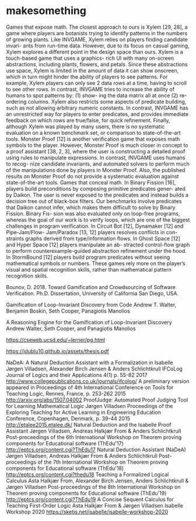# makesomething

Games that expose math. The closest approach to ours is Xylem [29, 28], a game where players are botanists trying to identify patterns in the numbers of growing plants. Like INVGAME, Xylem relies on players finding candidate invari- ants from run-time data. However, due to its focus on casual gaming, Xylem explores a different point in the design space than ours. Xylem is a touch-based game that uses a graphics- rich UI with many on-screen abstractions, including plants, flowers, and petals. Since these abstractions use space, Xylem is limited in the amount of data it can show onscreen, which in turn might hinder the ability of players to see patterns. For example, Xylem players can only see 2 data rows at a time, having to scroll to see other rows. In contrast, INVGAME tries to increase the ability of humans to spot patterns by: (1) show- ing the data matrix all at once (2) re-ordering columns. Xylem
also restricts some aspects of predicate building, such as not allowing arbitrary numeric constants. In contrast, INVGAME has an unrestricted way for players to enter predicates, and provides immediate feedback on which rows are true/false, for quick refinement. Finally, although Xylem was played by many users, there is no systematic evaluation on a known benchmark set, or comparison to state-of-the-art tools.
Monster Proof [12] is another verification game that exposes math symbols to the player. However, Monster Proof is much closer in concept to a proof assistant [38, 2, 3], where the user is constructing a detailed proof using rules to manipulate expressions. In contrast, INVGAME uses humans to recog- nize candidate invariants, and automated solvers to perform much of the manipulations done by players in Monster Proof. Also, the published results on Monster Proof do not provide a systematic evaluation against state-of-the-art tools.
Games that conceal math. In Binary Fission [16], players build preconditions by composing primitive predicates gener- ated by Daikon. The user is never exposed to the predicates and instead builds a decision tree out of black-box filters. Our benchmarks involve predicates that Daikon cannot infer, which makes them difficult to solve by Binary Fission. Binary Fis- sion was also evaluated only on loop-free programs, whereas the goal of our work is to verify loops, which are one of the biggest challenges in program verification.
In Circuit Bot [12], Dynamaker [12] and Pipe-Jam/Flow- Jam/Paradox [13, 12] players resolves conflicts in con- straints graphs derived from type/information flows. In Ghost Space [12] and Hyper Space [12] players manipulate an ab- stracted control-flow graph to perform counterexample-guided abstraction refinement under the hood. In StormBound [12] players build program predicates without seeing mathematical symbols or numbers. These games rely more on the player’s visual and spatial recognition skills, rather than mathematical pattern recognition skills.

Bounov, D. 2018. Toward Gamification and Crowdsourcing of Software Verification. Ph.D. Dissertation, University of California San Diego, USA.

Gamification of Loop-Invariant Discovery from Code
Andrew T. Walter, Benjamin Boskin, Seth Cooper, Panagiotis Manolios

A Reasoning Engine for the Gamification of Loop-Invariant Discovery
Andrew Walter, Seth Cooper, and Panagiotis Manolios

https://cseweb.ucsd.edu/~lerner/pg.html

https://jdublu10.github.io/assets/thesis.pdf

NaDeA: A Natural Deduction Assistant with a Formalization in Isabelle
Jørgen Villadsen, Alexander Birch Jensen & Anders Schlichtkrull
IFCoLog Journal of Logics and their Applications 4(1) p. 55-82 2017
http://www.collegepublications.co.uk/journals/ifcolog/
A preliminary version appeared in Proceedings of 4th International Conference on Tools for Teaching Logic, Rennes, France, p. 253-262 2015
http://arxiv.org/abs/1507.04002
ProofJudge: Automated Proof Judging Tool for Learning Mathematical Logic
Jørgen Villadsen
Proceedings of the Exploring Teaching for Active Learning in Engineering Education Conference, Copenhagen, Denmark, p. 39-44 2015
http://etalee2015.etalee.dk/
Natural Deduction and the Isabelle Proof Assistant
Jørgen Villadsen, Andreas Halkjær From & Anders Schlichtkrull
Post-proceedings of the 6th International Workshop on Theorem proving components for Educational software (ThEdu'17)
http://eptcs.org/content.cgi?ThEdu17
Natural Deduction Assistant (NaDeA)
Jørgen Villadsen, Andreas Halkjær From & Anders Schlichtkrull
Post-proceedings of the 7th International Workshop on Theorem proving components for Educational software (ThEdu'18)
http://eptcs.org/content.cgi?thedu18
Teaching a Formalized Logical Calculus
Asta Halkjær From, Alexander Birch Jensen, Anders Schlichtkrull & Jørgen Villadsen
Post-proceedings of the 8th International Workshop on Theorem proving components for Educational software (ThEdu'19)
http://eptcs.org/content.cgi?ThEdu19
A Concise Sequent Calculus for Teaching First-Order Logic
Asta Halkjær From & Jørgen Villadsen
Isabelle Workshop 2020
https://sketis.net/isabelle/isabelle-workshop-2020
